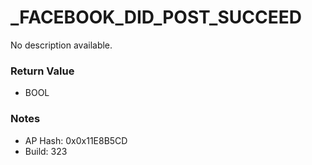 # _FACEBOOK_DID_POST_SUCCEED

No description available.

### Return Value
* BOOL

### Notes
* AP Hash: 0x0x11E8B5CD
* Build: 323


